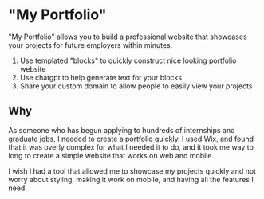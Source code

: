 # "My Portfolio"
"My Portfolio" allows you to build a professional website that showcases your projects for future employers within minutes. 

1. Use templated "blocks" to quickly construct nice looking portfolio website
2. Use chatgpt to help generate text for your blocks
3. Share your custom domain to allow people to easily view your projects

## Why
As someone who has begun applying to hundreds of internships and graduate jobs, I needed to create a portfolio quickly.
I used Wix, and found that it was overly complex for what I needed it to do, and it took me way to long to create a simple website that works on web and mobile.

I wish I had a tool that allowed me to showcase my projects quickly and not worry about styling, making it work on mobile, and having all the features I need.
